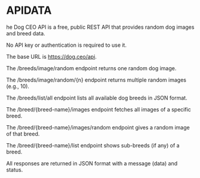 # APIDATA


he Dog CEO API is a free, public REST API that provides random dog images and breed data.

No API key or authentication is required to use it.

The base URL is https://dog.ceo/api.

The /breeds/image/random endpoint returns one random dog image.

The /breeds/image/random/{n} endpoint returns multiple random images (e.g., 10).

The /breeds/list/all endpoint lists all available dog breeds in JSON format.

The /breed/{breed-name}/images endpoint fetches all images of a specific breed.

The /breed/{breed-name}/images/random endpoint gives a random image of that breed.

The /breed/{breed-name}/list endpoint shows sub-breeds (if any) of a breed.

All responses are returned in JSON format with a message (data) and status.
